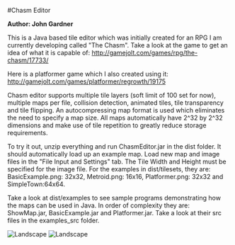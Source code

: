 #Chasm Editor

**Author:  John Gardner**

This is a Java based tile editor which was initially created for an RPG I am 
currently developing called "The Chasm". Take a look at the game to get an idea 
of what it is capable of: 
http://gamejolt.com/games/rpg/the-chasm/17733/

Here is a platformer game which I also created using it:
http://gamejolt.com/games/platformer/regrowth/19175

Chasm editor supports multiple tile layers (soft limit of 100 set for now),
multiple maps per file, collision detection, animated tiles, tile transparency 
and tile flipping.  An autocompressing map format is used which eliminates the 
need to specify a map size.  All maps automatically have 2^32 by 2^32 dimensions 
and make use of tile repetition to greatly reduce storage requirements.

To try it out, unzip everything and run ChasmEditor.jar in the dist folder.  It
should automatically load up an example map.  Load new map and image files in
the "File Input and Settings" tab.  The Tile Width and Height must be specified
for the image file.  For the examples in dist/tilesets, they are: 
BasicExample.png: 32x32, Metroid.png: 16x16, Platformer.png: 32x32 and 
SimpleTown:64x64.

Take a look at dist/examples to see sample programs demonstrating how the 
maps can be used in Java.  In order of complexity they are: ShowMap.jar, 
BasicExample.jar and Platformer.jar.  Take a look at their src files in the 
examples_src folder.

![Landscape](http://john-gardner.net/ChasmEditor/ChasmEditor.png)
![Landscape](http://john-gardner.net/ChasmEditor/ChasmEditor2.png)
    
